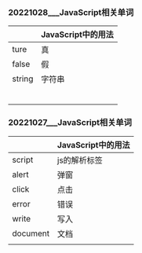 ### 20221028___JavaScript相关单词

|        | JavaScript中的用法 |
| ------ | ------------------ |
| ture   | 真                 |
| false  | 假                 |
| string | 字符串             |
|        |                    |
|        |                    |
|        |                    |
|        |                    |
|        |                    |
|        |                    |



### 20221027___JavaScript相关单词

|          | JavaScript中的用法 |
| -------- | ------------------ |
| script   | js的解析标签       |
| alert    | 弹窗               |
| click    | 点击               |
| error    | 错误               |
| write    | 写入               |
| document | 文档               |
|          |                    |

